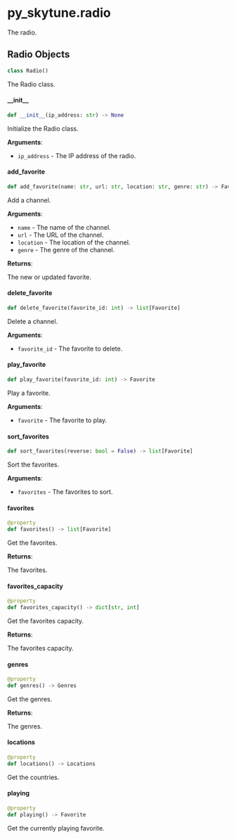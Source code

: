 <a id="py_skytune.radio"></a>

# py\_skytune.radio

The radio.

<a id="py_skytune.radio.Radio"></a>

## Radio Objects

```python
class Radio()
```

The Radio class.

<a id="py_skytune.radio.Radio.__init__"></a>

#### \_\_init\_\_

```python
def __init__(ip_address: str) -> None
```

Initialize the Radio class.

**Arguments**:

- `ip_address` - The IP address of the radio.

<a id="py_skytune.radio.Radio.add_favorite"></a>

#### add\_favorite

```python
def add_favorite(name: str, url: str, location: str, genre: str) -> Favorite
```

Add a channel.

**Arguments**:

- `name` - The name of the channel.
- `url` - The URL of the channel.
- `location` - The location of the channel.
- `genre` - The genre of the channel.
  

**Returns**:

  The new or updated favorite.

<a id="py_skytune.radio.Radio.delete_favorite"></a>

#### delete\_favorite

```python
def delete_favorite(favorite_id: int) -> list[Favorite]
```

Delete a channel.

**Arguments**:

- `favorite_id` - The favorite to delete.

<a id="py_skytune.radio.Radio.play_favorite"></a>

#### play\_favorite

```python
def play_favorite(favorite_id: int) -> Favorite
```

Play a favorite.

**Arguments**:

- `favorite` - The favorite to play.

<a id="py_skytune.radio.Radio.sort_favorites"></a>

#### sort\_favorites

```python
def sort_favorites(reverse: bool = False) -> list[Favorite]
```

Sort the favorites.

**Arguments**:

- `favorites` - The favorites to sort.

<a id="py_skytune.radio.Radio.favorites"></a>

#### favorites

```python
@property
def favorites() -> list[Favorite]
```

Get the favorites.

**Returns**:

  The favorites.

<a id="py_skytune.radio.Radio.favorites_capacity"></a>

#### favorites\_capacity

```python
@property
def favorites_capacity() -> dict[str, int]
```

Get the favorites capacity.

**Returns**:

  The favorites capacity.

<a id="py_skytune.radio.Radio.genres"></a>

#### genres

```python
@property
def genres() -> Genres
```

Get the genres.

**Returns**:

  The genres.

<a id="py_skytune.radio.Radio.locations"></a>

#### locations

```python
@property
def locations() -> Locations
```

Get the countries.

<a id="py_skytune.radio.Radio.playing"></a>

#### playing

```python
@property
def playing() -> Favorite
```

Get the currently playing favorite.

